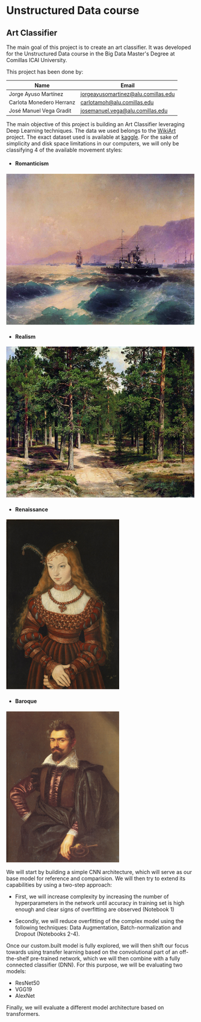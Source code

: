 # **Unstructured Data course**

## **Art Classifier**

The main goal of this project is to create an art classifier. It was developed for the Unstructured Data course in the Big Data Master's Degree at Comillas ICAI University.

This project has been done by:

|Name                    |Email                              |
|------------------------|-----------------------------------|
|Jorge Ayuso Martínez    |jorgeayusomartinez@alu.comillas.edu|
|Carlota Monedero Herranz|carlotamoh@alu.comillas.edu        |
|José Manuel Vega Gradit |josemanuel.vega@alu.comillas.edu   |

The main objective of this project is building an Art Classifier leveraging Deep Learning techniques. The data we used belongs to the [WikiArt](https://www.wikiart.org/) project. The exact dataset used is available at [kaggle](https://www.kaggle.com/datasets/sivarazadi/wikiart-art-movementsstyles). For the sake of simplicity and disk space limitations in our computers, we will only be classifying 4 of the available movement styles: 

- #### Romanticism

<p align="left">
    <img src="docs/romanticism_example.jpg" width="500" height="400" />
<p>

- #### Realism

<p align="left">
    <img src="docs/realism_example.jpg" width="500" height="400" />
<p>

- #### Renaissance

<p align="left">
    <img src="docs/renaissance_example.jpg" width="300" height="450" />
<p>

- #### Baroque

<p align="left">
    <img src="docs/baroque_example.jpg" width="300" height="400" />
<p>


We will start by building a simple CNN architecture, which will serve as our base model for reference and comparision. We will then try to extend its capabilities by using a two-step approach:

+ First, we will increase complexity by increasing the number of hyperparameters in the network until accuracy in training set is high enough and clear signs of overfitting are observed (Notebook 1)

+ Secondly, we will reduce overfitting of the complex model using the following techniques: Data Augmentation, Batch-normalization and Dropout (Notebooks 2-4).

Once our custom.built model is fully explored, we will then shift our focus towards using transfer learning based on the convolutional part of an off-the-shelf pre-trained network, which we will then combine with a fully connected classifier (DNN). For this purpose, we will be evaluating two models:

+ ResNet50
+ VGG19
+ AlexNet

Finally, we will evaluate a different model architecture based on transformers.